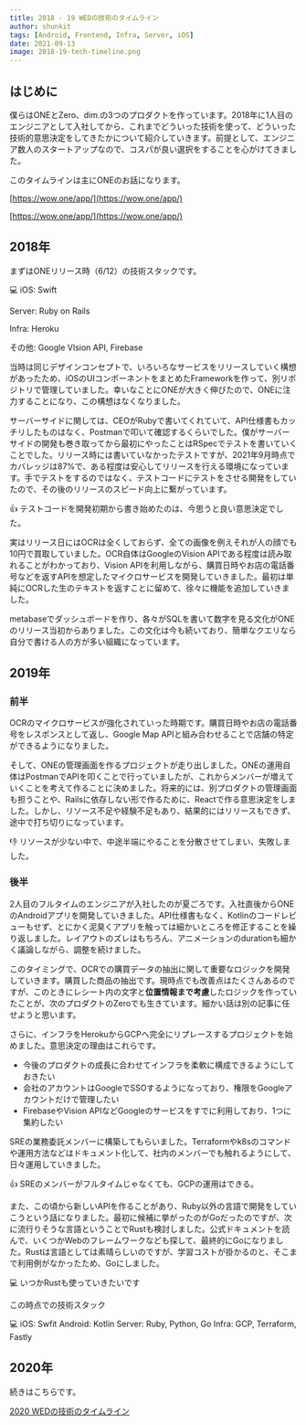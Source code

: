 ```yaml
---
title: 2018 - 19 WEDの技術のタイムライン
author: shunkit
tags: [Android, Frontend, Infra, Server, iOS]
date: 2021-09-13
image: 2018-19-tech-timeline.png
---
```


## はじめに

僕らはONEとZero、dim.の3つのプロダクトを作っています。2018年に1人目のエンジニアとして入社してから、これまでどういった技術を使って、どういった技術的意思決定をしてきたかについて紹介していきます。前提として、エンジニア数人のスタートアップなので、コスパが良い選択をすることを心がけてきました。

このタイムラインは主にONEのお話になります。

[https://wow.one/app/](https://wow.one/app/)

[https://wow.one/app/](https://wow.one/app/)

## 2018年

まずはONEリリース時（6/12）の技術スタックです。

<aside>
💻 iOS: Swift

Server: Ruby on Rails

Infra: Heroku

その他: Google VIsion API, Firebase

</aside>

当時は同じデザインコンセプトで、いろいろなサービスをリリースしていく構想があったため、iOSのUIコンポーネントをまとめたFrameworkを作って、別リポジトリで管理していました。幸いなことにONEが大きく伸びたので、ONEに注力することになり、この構想はなくなりました。

サーバーサイドに関しては、CEOがRubyで書いてくれていて、API仕様書もカッチリしたものはなく、Postmanで叩いて確認するくらいでした。僕がサーバーサイドの開発も巻き取ってから最初にやったことはRSpecでテストを書いていくことでした。リリース時には書いていなかったテストですが、2021年9月時点でカバレッジは87%で、ある程度は安心してリリースを行える環境になっています。手でテストをするのではなく、テストコードにテストをさせる開発をしていたので、その後のリリースのスピード向上に繋がっています。

<aside>
👍 テストコードを開発初期から書き始めたのは、今思うと良い意思決定でした。

</aside>

実はリリース日にはOCRは全くしておらず、全ての画像を例えそれが人の顔でも10円で買取していました。OCR自体はGoogleのVision APIである程度は読み取れることがわかっており、Vision APIを利用しながら、購買日時やお店の電話番号などを返すAPIを想定したマイクロサービスを開発していきました。最初は単純にOCRした生のテキストを返すことに留めて、徐々に機能を追加していきました。

metabaseでダッシュボードを作り、各々がSQLを書いて数字を見る文化がONEのリリース当初からありました。この文化は今も続いており、簡単なクエリなら自分で書ける人の方が多い組織になっています。

## 2019年

### 前半

OCRのマイクロサービスが強化されていった時期です。購買日時やお店の電話番号をレスポンスとして返し、Google Map APIと組み合わせることで店舗の特定ができるようになりました。

そして、ONEの管理画面を作るプロジェクトが走り出しました。ONEの運用自体はPostmanでAPIを叩くことで行っていましたが、これからメンバーが増えていくことを考えて作ることに決めました。将来的には、別プロダクトの管理画面も担うことや、Railsに依存しない形で作るために、Reactで作る意思決定をしました。しかし、リソース不足や経験不足もあり、結果的にはリリースもできず、途中で打ち切りになっています。

<aside>
👎 リソースが少ない中で、中途半端にやることを分散させてしまい、失敗しました。

</aside>

### 後半

2人目のフルタイムのエンジニアが入社したのが夏ごろです。入社直後からONEのAndroidアプリを開発していきました。API仕様書もなく、Kotlinのコードレビューもせず、とにかく泥臭くアプリを触っては細かいところを修正することを繰り返しました。レイアウトのズレはもちろん、アニメーションのdurationも細かく議論しながら、調整を続けました。

このタイミングで、OCRでの購買データの抽出に関して重要なロジックを開発していきます。購買した商品の抽出です。現時点でも改善点はたくさんあるのですが、このときにレシート内の文字と**位置情報まで考慮**したロジックを作っていたことが、次のプロダクトのZeroでも生きています。細かい話は別の記事に任せようと思います。

さらに、インフラをHerokuからGCPへ完全にリプレースするプロジェクトを始めました。意思決定の理由はこれらです。

- 今後のプロダクトの成長に合わせてインフラを柔軟に構成できるようにしておきたい
- 会社のアカウントはGoogleでSSOするようになっており、権限をGoogleアカウントだけで管理したい
- FirebaseやVision APIなどGoogleのサービスをすでに利用しており、1つに集約したい

SREの業務委託メンバーに構築してもらいました。Terraformやk8sのコマンドや運用方法などはドキュメント化して、社内のメンバーでも触れるようにして、日々運用していきました。

<aside>
👍 SREのメンバーがフルタイムじゃなくても、GCPの運用はできる。

</aside>

また、この頃から新しいAPIを作ることがあり、Ruby以外の言語で開発をしていこうという話になりました。最初に候補に挙がったのがGoだったのですが、次に流行りそうな言語ということでRustも検討しました。公式ドキュメントを読んで、いくつかWebのフレームワークなども探して、最終的にGoになりました。Rustは言語としては素晴らしいのですが、学習コストが掛かるのと、そこまで利用例がなかったため、Goにしました。

<aside>
💻 いつかRustも使っていきたいです

</aside>

この時点での技術スタック

<aside>
💻 iOS: Swfit
Android: Kotlin
Server: Ruby, Python, Go
Infra: GCP, Terraform, Fastly

</aside>

## 2020年

続きはこちらです。

[2020 WEDの技術のタイムライン](2020-tech-timeline.md) 
